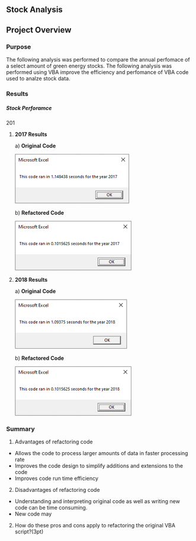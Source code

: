 ## Stock Analysis

## Project Overview

### Purpose
The following analysis was performed to compare the annual perfomace of a select amount of green energy stocks. The following analysis was performed using VBA
improve the efficiency and perfomance of VBA code used to analze stock data.

### Results

##### Stock Perforamce
201
1. **2017 Results**

   a) **Original Code**
   <p align="left">
   <img src="Resources/VBA_Challenge_2017_Original.PNG">
   </p>
   
   b) **Refactored Code**
   <p align="left">
   <img src="Resources/VBA_Challenge_2017_Refactored.PNG">
   </p>
   
2. **2018 Results**
   
   a) **Original Code**
   <p align="left">
   <img src="Resources/VBA_Challenge_2018_Original.PNG">
   </p>
   
   b) **Refactored Code**
   <p align="left">
   <img src="Resources/VBA_Challenge_2018_Refactored.PNG">
   </p>

### Summary

1. Advantages of refactoring code
- Allows the code to process larger amounts of data in faster processing rate
- Improves the code design to simplify additions and extensions to the code
- Improves code run time efficiency 

2. Disadvantages of refactoring code
- Understanding and interpreting original code as well as writing new code can be time consuming.
- New code may 

  
2. How do these pros and cons apply to refactoring the original VBA script?(3pt)
